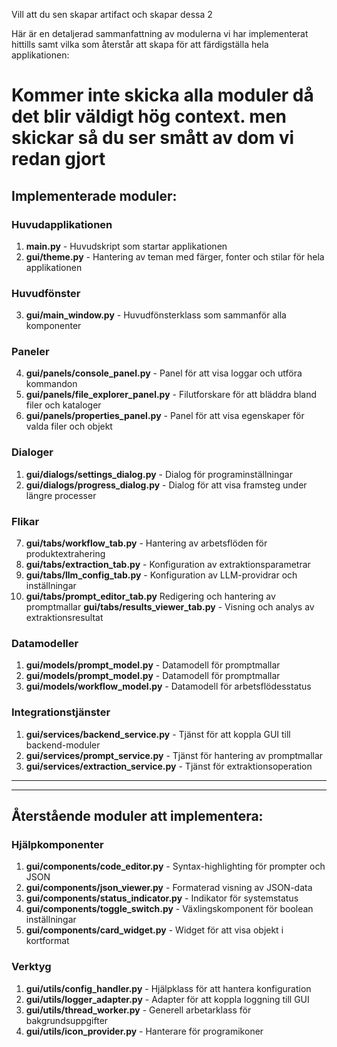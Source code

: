 Vill att du sen skapar artifact och skapar dessa 2

Här är en detaljerad sammanfattning av modulerna vi har implementerat hittills samt vilka som återstår att skapa för att färdigställa hela applikationen:

# Kommer inte skicka alla moduler då det blir väldigt hög context. men skickar så du ser smått av dom vi redan gjort

## Implementerade moduler:

### Huvudapplikationen
1. **main.py** - Huvudskript som startar applikationen
2. **gui/theme.py** - Hantering av teman med färger, fonter och stilar för hela applikationen

### Huvudfönster
3. **gui/main_window.py** - Huvudfönsterklass som sammanför alla komponenter

### Paneler
4. **gui/panels/console_panel.py** - Panel för att visa loggar och utföra kommandon
5. **gui/panels/file_explorer_panel.py** - Filutforskare för att bläddra bland filer och kataloger
6. **gui/panels/properties_panel.py** - Panel för att visa egenskaper för valda filer och objekt

### Dialoger
1. **gui/dialogs/settings_dialog.py** - Dialog för programinställningar
2. **gui/dialogs/progress_dialog.py** - Dialog för att visa framsteg under längre processer

### Flikar
7. **gui/tabs/workflow_tab.py** - Hantering av arbetsflöden för produktextrahering
8. **gui/tabs/extraction_tab.py** - Konfiguration av extraktionsparametrar
9. **gui/tabs/llm_config_tab.py** - Konfiguration av LLM-providrar och inställningar
10. **gui/tabs/prompt_editor_tab.py** Redigering och hantering av promptmallar
**gui/tabs/results_viewer_tab.py** - Visning och analys av extraktionsresultat

### Datamodeller
1. **gui/models/prompt_model.py** - Datamodell för promptmallar
2. **gui/models/prompt_model.py** - Datamodell för promptmallar
3. **gui/models/workflow_model.py** - Datamodell för arbetsflödesstatus


### Integrationstjänster
1. **gui/services/backend_service.py** - Tjänst för att koppla GUI till backend-moduler
2. **gui/services/prompt_service.py** - Tjänst för hantering av promptmallar
3. **gui/services/extraction_service.py** - Tjänst för extraktionsoperation

-------------------
----------------------

## Återstående moduler att implementera:

### Hjälpkomponenter
1. **gui/components/code_editor.py** - Syntax-highlighting för prompter och JSON
2. **gui/components/json_viewer.py** - Formaterad visning av JSON-data
3. **gui/components/status_indicator.py** - Indikator för systemstatus
4. **gui/components/toggle_switch.py** - Växlingskomponent för boolean inställningar
5. **gui/components/card_widget.py** - Widget för att visa objekt i kortformat

### Verktyg
1. **gui/utils/config_handler.py** - Hjälpklass för att hantera konfiguration
2. **gui/utils/logger_adapter.py** - Adapter för att koppla loggning till GUI
3. **gui/utils/thread_worker.py** - Generell arbetarklass för bakgrundsuppgifter
4. **gui/utils/icon_provider.py** - Hanterare för programikoner

